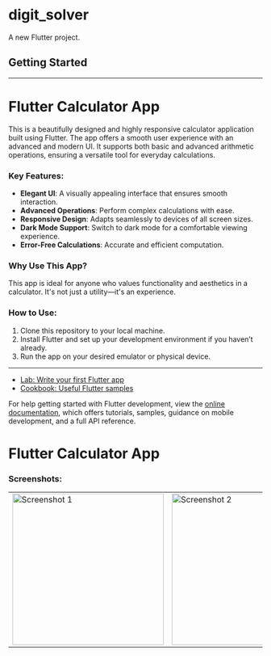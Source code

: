 # digit_solver

A new Flutter project.

## Getting Started

---

# Flutter Calculator App  

This is a beautifully designed and highly responsive calculator application built using Flutter. The app offers a smooth user experience with an advanced and modern UI. It supports both basic and advanced arithmetic operations, ensuring a versatile tool for everyday calculations.

### Key Features:
- **Elegant UI**: A visually appealing interface that ensures smooth interaction.  
- **Advanced Operations**: Perform complex calculations with ease.  
- **Responsive Design**: Adapts seamlessly to devices of all screen sizes.  
- **Dark Mode Support**: Switch to dark mode for a comfortable viewing experience.  
- **Error-Free Calculations**: Accurate and efficient computation.  

### Why Use This App?  
This app is ideal for anyone who values functionality and aesthetics in a calculator. It's not just a utility—it's an experience.

### How to Use:  
1. Clone this repository to your local machine.  
2. Install Flutter and set up your development environment if you haven’t already.  
3. Run the app on your desired emulator or physical device.  

---  


- [Lab: Write your first Flutter app](https://docs.flutter.dev/get-started/codelab)
- [Cookbook: Useful Flutter samples](https://docs.flutter.dev/cookbook)

For help getting started with Flutter development, view the
[online documentation](https://docs.flutter.dev/), which offers tutorials,
samples, guidance on mobile development, and a full API reference.
# Flutter Calculator App

### Screenshots:

<table>
  <tr>
    <td><img src="https://github.com/user-attachments/assets/f7bc118f-e7f4-4bf7-90e3-d55611b988f0" alt="Screenshot 1" width="300"/></td>
    <td><img src="https://github.com/user-attachments/assets/11fa4376-337f-4386-aa74-1a739f92e144" alt="Screenshot 2" width="300"/></td>
  </tr>
</table>
